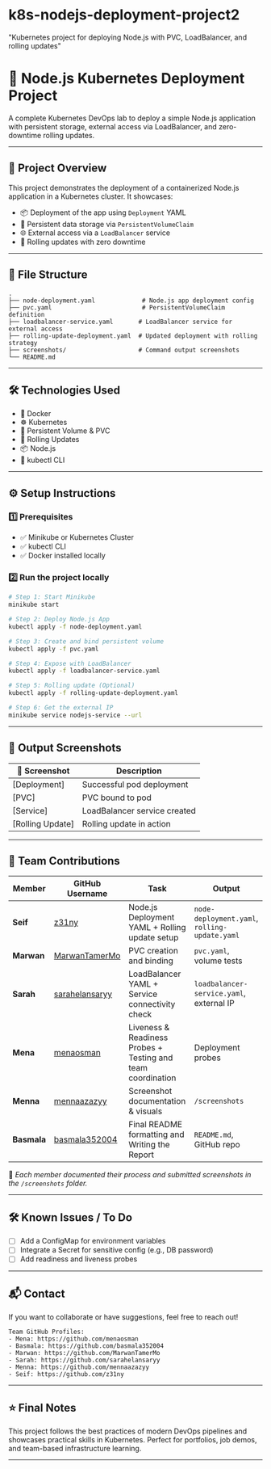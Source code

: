 # k8s-nodejs-deployment-project2
"Kubernetes project for deploying Node.js with PVC, LoadBalancer, and rolling updates"
# 🚀 Node.js Kubernetes Deployment Project

A complete Kubernetes DevOps lab to deploy a simple Node.js application with persistent storage, external access via LoadBalancer, and zero-downtime rolling updates.

---

## 🌟 Project Overview

This project demonstrates the deployment of a containerized Node.js application in a Kubernetes cluster. It showcases:
- 📦 Deployment of the app using `Deployment` YAML
- 💾 Persistent data storage via `PersistentVolumeClaim`
- 🌐 External access via a `LoadBalancer` service
- 🔁 Rolling updates with zero downtime

---

## 📂 File Structure

```
.
├── node-deployment.yaml             # Node.js app deployment config
├── pvc.yaml                         # PersistentVolumeClaim definition
├── loadbalancer-service.yaml       # LoadBalancer service for external access
├── rolling-update-deployment.yaml  # Updated deployment with rolling strategy
├── screenshots/                    # Command output screenshots
└── README.md
```

---

## 🛠️ Technologies Used

- 🐳 Docker
- ☸️ Kubernetes
- 📁 Persistent Volume & PVC
- 🔁 Rolling Updates
- 📦 Node.js
- 🔧 kubectl CLI

---

## ⚙️ Setup Instructions

### 1️⃣ Prerequisites
- ✅ Minikube or Kubernetes Cluster
- ✅ kubectl CLI
- ✅ Docker installed locally

### 2️⃣ Run the project locally

```bash
# Step 1: Start Minikube
minikube start

# Step 2: Deploy Node.js App
kubectl apply -f node-deployment.yaml

# Step 3: Create and bind persistent volume
kubectl apply -f pvc.yaml

# Step 4: Expose with LoadBalancer
kubectl apply -f loadbalancer-service.yaml

# Step 5: Rolling update (Optional)
kubectl apply -f rolling-update-deployment.yaml

# Step 6: Get the external IP
minikube service nodejs-service --url
```

---

## 🧪 Output Screenshots

| 📸 Screenshot | Description |
|--------------|-------------|
| [Deployment] | Successful pod deployment |
| [PVC] | PVC bound to pod |
| [Service] | LoadBalancer service created |
| [Rolling Update] | Rolling update in action |

---

## 👥 Team Contributions

| Member         | GitHub Username     | Task                                              | Output |
|----------------|---------------------|---------------------------------------------------|--------|
| **Seif**       | [z31ny](https://github.com/z31ny)                   | Node.js Deployment YAML + Rolling update setup    | `node-deployment.yaml`, `rolling-update.yaml` |
| **Marwan**     | [MarwanTamerMo](https://github.com/MarwanTamerMo)   | PVC creation and binding                          | `pvc.yaml`, volume tests |
| **Sarah**      | [sarahelansaryy](https://github.com/sarahelansaryy) | LoadBalancer YAML + Service connectivity check    | `loadbalancer-service.yaml`, external IP |
| **Mena**    |[menaosman](https://github.com/menaosman)    | Liveness & Readiness Probes + Testing and team coordination   | Deployment probes |
| **Menna**      | [mennaazazyy](https://github.com/mennaazazyy)       | Screenshot documentation & visuals                | `/screenshots` |
| **Basmala**       |  [basmala352004](https://github.com/basmala352004)          | Final README formatting and Writing the Report   | `README.md`, GitHub repo |

📝 _Each member documented their process and submitted screenshots in the `/screenshots` folder._

---

## 🛠️ Known Issues / To Do

- [ ] Add a ConfigMap for environment variables
- [ ] Integrate a Secret for sensitive config (e.g., DB password)
- [ ] Add readiness and liveness probes

---
## 📬 Contact

If you want to collaborate or have suggestions, feel free to reach out!

```
Team GitHub Profiles:
- Mena: https://github.com/menaosman
- Basmala: https://github.com/basmala352004
- Marwan: https://github.com/MarwanTamerMo
- Sarah: https://github.com/sarahelansaryy
- Menna: https://github.com/mennaazazyy
- Seif: https://github.com/z31ny
```

---

## ⭐ Final Notes

This project follows the best practices of modern DevOps pipelines and showcases practical skills in Kubernetes. Perfect for portfolios, job demos, and team-based infrastructure learning.

---
